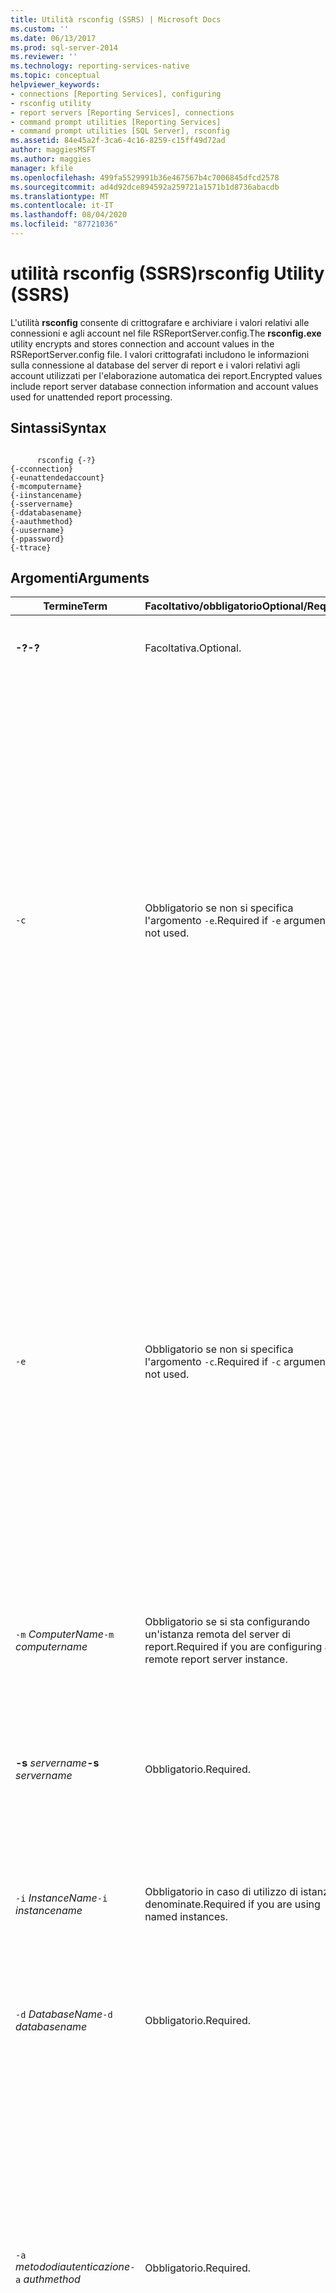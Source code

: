 ```yaml
---
title: Utilità rsconfig (SSRS) | Microsoft Docs
ms.custom: ''
ms.date: 06/13/2017
ms.prod: sql-server-2014
ms.reviewer: ''
ms.technology: reporting-services-native
ms.topic: conceptual
helpviewer_keywords:
- connections [Reporting Services], configuring
- rsconfig utility
- report servers [Reporting Services], connections
- command prompt utilities [Reporting Services]
- command prompt utilities [SQL Server], rsconfig
ms.assetid: 84e45a2f-3ca6-4c16-8259-c15ff49d72ad
author: maggiesMSFT
ms.author: maggies
manager: kfile
ms.openlocfilehash: 499fa5529991b36e467567b4c7006845dfcd2578
ms.sourcegitcommit: ad4d92dce894592a259721a1571b1d8736abacdb
ms.translationtype: MT
ms.contentlocale: it-IT
ms.lasthandoff: 08/04/2020
ms.locfileid: "87721036"
---
```

# <a name="rsconfig-utility-ssrs"></a><span data-ttu-id="c9dc5-102">utilità rsconfig (SSRS)</span><span class="sxs-lookup"><span data-stu-id="c9dc5-102">rsconfig Utility (SSRS)</span></span>
  <span data-ttu-id="c9dc5-103">L'utilità **rsconfig** consente di crittografare e archiviare i valori relativi alle connessioni e agli account nel file RSReportServer.config.</span><span class="sxs-lookup"><span data-stu-id="c9dc5-103">The **rsconfig.exe** utility encrypts and stores connection and account values in the RSReportServer.config file.</span></span> <span data-ttu-id="c9dc5-104">I valori crittografati includono le informazioni sulla connessione al database del server di report e i valori relativi agli account utilizzati per l'elaborazione automatica dei report.</span><span class="sxs-lookup"><span data-stu-id="c9dc5-104">Encrypted values include report server database connection information and account values used for unattended report processing.</span></span>  
  
## <a name="syntax"></a><span data-ttu-id="c9dc5-105">Sintassi</span><span class="sxs-lookup"><span data-stu-id="c9dc5-105">Syntax</span></span>  
  
```  
  
      rsconfig {-?}  
{-cconnection}  
{-eunattendedaccount}  
{-mcomputername}  
{-iinstancename}  
{-sservername}  
{-ddatabasename}  
{-aauthmethod}  
{-uusername}  
{-ppassword}  
{-ttrace}  
```  
  
## <a name="arguments"></a><span data-ttu-id="c9dc5-106">Argomenti</span><span class="sxs-lookup"><span data-stu-id="c9dc5-106">Arguments</span></span>  
  
|<span data-ttu-id="c9dc5-107">Termine</span><span class="sxs-lookup"><span data-stu-id="c9dc5-107">Term</span></span>|<span data-ttu-id="c9dc5-108">Facoltativo/obbligatorio</span><span class="sxs-lookup"><span data-stu-id="c9dc5-108">Optional/Required</span></span>|<span data-ttu-id="c9dc5-109">Definizione</span><span class="sxs-lookup"><span data-stu-id="c9dc5-109">Definition</span></span>|  
|----------|------------------------|----------------|  
|<span data-ttu-id="c9dc5-110">**-?**</span><span class="sxs-lookup"><span data-stu-id="c9dc5-110">**-?**</span></span>|<span data-ttu-id="c9dc5-111">Facoltativa.</span><span class="sxs-lookup"><span data-stu-id="c9dc5-111">Optional.</span></span>|<span data-ttu-id="c9dc5-112">Visualizza la sintassi degli argomenti di Rsconfig.exe.</span><span class="sxs-lookup"><span data-stu-id="c9dc5-112">Displays the syntax of Rsconfig.exe arguments.</span></span>|  
|`-c`|<span data-ttu-id="c9dc5-113">Obbligatorio se non si specifica l'argomento `-e`.</span><span class="sxs-lookup"><span data-stu-id="c9dc5-113">Required if `-e` argument is not used.</span></span>|<span data-ttu-id="c9dc5-114">Specifica la stringa di connessione, le credenziali e i valori relativi all'origine dei dati utilizzati per connettere un server di report al database corrispondente.</span><span class="sxs-lookup"><span data-stu-id="c9dc5-114">Specifies the connection string, credentials, and data source values used to connect a report server to the report server database.</span></span><br /><br /> <span data-ttu-id="c9dc5-115">Questo argomento non accetta un valore.</span><span class="sxs-lookup"><span data-stu-id="c9dc5-115">This argument does not take a value.</span></span> <span data-ttu-id="c9dc5-116">È tuttavia necessario specificare ulteriori argomenti per definire tutti i valori di connessione richiesti.</span><span class="sxs-lookup"><span data-stu-id="c9dc5-116">However, additional arguments must be specified with it to provide all of the required connection values.</span></span><br /><br /> <span data-ttu-id="c9dc5-117">Gli argomenti che è possibile specificare con `-c` includono `-m` , **-s**, `-i` , `-d` , `-a` , `-u` , `-p` e `-t` .</span><span class="sxs-lookup"><span data-stu-id="c9dc5-117">Arguments that you can specify with `-c` include `-m`, **-s**, `-i`,`-d`,`-a`,`-u`,`-p`, and`-t`.</span></span>|  
|`-e`|<span data-ttu-id="c9dc5-118">Obbligatorio se non si specifica l'argomento `-c`.</span><span class="sxs-lookup"><span data-stu-id="c9dc5-118">Required if `-c` argument is not used.</span></span>|<span data-ttu-id="c9dc5-119">Specifica un account di esecuzione automatica dei report.</span><span class="sxs-lookup"><span data-stu-id="c9dc5-119">Specifies the unattended report execution account.</span></span><br /><br /> <span data-ttu-id="c9dc5-120">Questo argomento non accetta un valore.</span><span class="sxs-lookup"><span data-stu-id="c9dc5-120">This argument does not take a value.</span></span> <span data-ttu-id="c9dc5-121">Per specificare i valori crittografati nel file di configurazione, tuttavia, è necessario includere ulteriori argomenti nella riga di comando.</span><span class="sxs-lookup"><span data-stu-id="c9dc5-121">However, you must include additional arguments on the command line to specify that values that are encrypted in the configuration file.</span></span><br /><br /> <span data-ttu-id="c9dc5-122">In combinazione con `-e` è possibile specificare gli argomenti `-u` e `-p`.</span><span class="sxs-lookup"><span data-stu-id="c9dc5-122">Arguments that you can specify with `-e` include `-u` and `-p`.</span></span> <span data-ttu-id="c9dc5-123">È inoltre possibile specificare `-t`.</span><span class="sxs-lookup"><span data-stu-id="c9dc5-123">You can also set `-t`.</span></span>|  
|<span data-ttu-id="c9dc5-124">`-m`  *ComputerName*</span><span class="sxs-lookup"><span data-stu-id="c9dc5-124">`-m`  *computername*</span></span>|<span data-ttu-id="c9dc5-125">Obbligatorio se si sta configurando un'istanza remota del server di report.</span><span class="sxs-lookup"><span data-stu-id="c9dc5-125">Required if you are configuring a remote report server instance.</span></span>|<span data-ttu-id="c9dc5-126">Specifica il nome del computer che ospita il server di report.</span><span class="sxs-lookup"><span data-stu-id="c9dc5-126">Specifies the name of the computer that is hosting the report server.</span></span> <span data-ttu-id="c9dc5-127">Se questo argomento viene omesso, l'impostazione predefinita è `localhost`.</span><span class="sxs-lookup"><span data-stu-id="c9dc5-127">If this argument is omitted, the default is `localhost`.</span></span>|  
|<span data-ttu-id="c9dc5-128">**-s**  *servername*</span><span class="sxs-lookup"><span data-stu-id="c9dc5-128">**-s**  *servername*</span></span>|<span data-ttu-id="c9dc5-129">Obbligatorio.</span><span class="sxs-lookup"><span data-stu-id="c9dc5-129">Required.</span></span>|<span data-ttu-id="c9dc5-130">Specifica l'istanza di [!INCLUDE[ssNoVersion](../../includes/ssnoversion-md.md)] che ospita il database del server di report.</span><span class="sxs-lookup"><span data-stu-id="c9dc5-130">Specifies the [!INCLUDE[ssNoVersion](../../includes/ssnoversion-md.md)] instance that hosts the report server database.</span></span>|  
|<span data-ttu-id="c9dc5-131">`-i`  *InstanceName*</span><span class="sxs-lookup"><span data-stu-id="c9dc5-131">`-i`  *instancename*</span></span>|<span data-ttu-id="c9dc5-132">Obbligatorio in caso di utilizzo di istanze denominate.</span><span class="sxs-lookup"><span data-stu-id="c9dc5-132">Required if you are using named instances.</span></span>|<span data-ttu-id="c9dc5-133">Se per ospitare il database del server di report è stata usata un'istanza denominata di [!INCLUDE[ssNoVersion](../../includes/ssnoversion-md.md)] , questo valore specifica l'istanza denominata.</span><span class="sxs-lookup"><span data-stu-id="c9dc5-133">If you used a named [!INCLUDE[ssNoVersion](../../includes/ssnoversion-md.md)] instance to host the report server database, this value specifies the named instance.</span></span>|  
|<span data-ttu-id="c9dc5-134">`-d`  *DatabaseName*</span><span class="sxs-lookup"><span data-stu-id="c9dc5-134">`-d`  *databasename*</span></span>|<span data-ttu-id="c9dc5-135">Obbligatorio.</span><span class="sxs-lookup"><span data-stu-id="c9dc5-135">Required.</span></span>|<span data-ttu-id="c9dc5-136">Specifica il nome del database del server di report.</span><span class="sxs-lookup"><span data-stu-id="c9dc5-136">Specifies the name of the report server database.</span></span>|  
|<span data-ttu-id="c9dc5-137">`-a`  *metododiautenticazione*</span><span class="sxs-lookup"><span data-stu-id="c9dc5-137">`-a`  *authmethod*</span></span>|<span data-ttu-id="c9dc5-138">Obbligatorio.</span><span class="sxs-lookup"><span data-stu-id="c9dc5-138">Required.</span></span>|<span data-ttu-id="c9dc5-139">Specifica il metodo di autenticazione utilizzato dal server di report per la connessione al relativo database.</span><span class="sxs-lookup"><span data-stu-id="c9dc5-139">Specifies the authentication method that the report server uses to connect to the report server database.</span></span> <span data-ttu-id="c9dc5-140">I valori validi sono `Windows` o `SQL`. Questo argomento non supporta la distinzione tra maiuscole e minuscole.</span><span class="sxs-lookup"><span data-stu-id="c9dc5-140">Valid values are `Windows` or `SQL` (this argument is not case-sensitive).</span></span><br /><br /> <span data-ttu-id="c9dc5-141">`Windows` specifica che il server di report utilizza l'autenticazione di Windows.</span><span class="sxs-lookup"><span data-stu-id="c9dc5-141">`Windows` specifies that the report server use Windows Authentication.</span></span><br /><br /> <span data-ttu-id="c9dc5-142">`SQL` specifica che il server di report utilizza l'autenticazione di SQL Server.</span><span class="sxs-lookup"><span data-stu-id="c9dc5-142">`SQL` specifies that the report server use SQL Server Authentication.</span></span>|  
|<span data-ttu-id="c9dc5-143">`-u`  *[dominio \\ ] nome utente*</span><span class="sxs-lookup"><span data-stu-id="c9dc5-143">`-u`  *[domain\\]username*</span></span>|<span data-ttu-id="c9dc5-144">Obbligatorio in combinazione con `-e`, facoltativo in combinazione con `-c`.</span><span class="sxs-lookup"><span data-stu-id="c9dc5-144">Required with `-e` Optional with `-c`.</span></span>|<span data-ttu-id="c9dc5-145">Consente di specificare un account utente per la connessione al database del server di report o per l'account automatico.</span><span class="sxs-lookup"><span data-stu-id="c9dc5-145">Specifies a user account for the report server database connection or for the unattended account.</span></span><br /><br /> <span data-ttu-id="c9dc5-146">Per **rsconfig -e**, questo argomento è obbligatorio.</span><span class="sxs-lookup"><span data-stu-id="c9dc5-146">For **rsconfig -e**, this argument is required.</span></span> <span data-ttu-id="c9dc5-147">Deve essere un account utente di dominio.</span><span class="sxs-lookup"><span data-stu-id="c9dc5-147">It must be a domain user account.</span></span><br /><br /> <span data-ttu-id="c9dc5-148">Per **rsconfig-c** e `-a SQL` , questo argomento deve specificare un [!INCLUDE[ssNoVersion](../../includes/ssnoversion-md.md)] account di accesso.</span><span class="sxs-lookup"><span data-stu-id="c9dc5-148">For **rsconfig -c** and `-a SQL`, this argument must specify a [!INCLUDE[ssNoVersion](../../includes/ssnoversion-md.md)] login.</span></span><br /><br /> <span data-ttu-id="c9dc5-149">Per **rsconfig-c** e `-a Windows` , questo argomento può specificare un utente di dominio, un account predefinito o le credenziali dell'account del servizio.</span><span class="sxs-lookup"><span data-stu-id="c9dc5-149">For **rsconfig -c** and `-a Windows`, this argument may specify a domain user, a built-in account, or service account credentials.</span></span> <span data-ttu-id="c9dc5-150">Se si specifica un account di dominio, specificare *dominio* e *nome utente* nel formato *dominio\nomeutente*.</span><span class="sxs-lookup"><span data-stu-id="c9dc5-150">If you are specifying a domain account, specify *domain* and *username* in the format *domain\username*.</span></span> <span data-ttu-id="c9dc5-151">Se si utilizza un account predefinito, questo argomento è facoltativo.</span><span class="sxs-lookup"><span data-stu-id="c9dc5-151">If you are using a built-in account, this argument is optional.</span></span> <span data-ttu-id="c9dc5-152">Se si desidera utilizzare le credenziali dell'account di servizio, omettere questo argomento.</span><span class="sxs-lookup"><span data-stu-id="c9dc5-152">If you want to use service account credentials, omit this argument.</span></span>|  
|<span data-ttu-id="c9dc5-153">`-p`  *password*</span><span class="sxs-lookup"><span data-stu-id="c9dc5-153">`-p`  *password*</span></span>|<span data-ttu-id="c9dc5-154">Obbligatorio se si specifica `-u`.</span><span class="sxs-lookup"><span data-stu-id="c9dc5-154">Required if `-u` is specified.</span></span>|<span data-ttu-id="c9dc5-155">Specifica la password da usare con l'argomento *nomeutente* .</span><span class="sxs-lookup"><span data-stu-id="c9dc5-155">Specifies the password to use with the *username* argument.</span></span> <span data-ttu-id="c9dc5-156">Se per l'account non è necessaria una password, è possibile non specificare alcun valore per questo argomento.</span><span class="sxs-lookup"><span data-stu-id="c9dc5-156">You can set this argument to a blank value if the account does not require a password.</span></span> <span data-ttu-id="c9dc5-157">Per gli account di dominio questo valore supporta la distinzione tra maiuscole e minuscole.</span><span class="sxs-lookup"><span data-stu-id="c9dc5-157">This value is case-sensitive for domain accounts.</span></span>|  
|`-t`|<span data-ttu-id="c9dc5-158">facoltativo.</span><span class="sxs-lookup"><span data-stu-id="c9dc5-158">Optional.</span></span>|<span data-ttu-id="c9dc5-159">Crea l'output dei messaggi di errore nel log di traccia.</span><span class="sxs-lookup"><span data-stu-id="c9dc5-159">Outputs error messages to the trace log.</span></span> <span data-ttu-id="c9dc5-160">Questo argomento non accetta un valore.</span><span class="sxs-lookup"><span data-stu-id="c9dc5-160">This argument does not take a value.</span></span> <span data-ttu-id="c9dc5-161">Per altre informazioni, vedere [Report Server Service Trace Log](../report-server/report-server-service-trace-log.md).</span><span class="sxs-lookup"><span data-stu-id="c9dc5-161">For more information, see [Report Server Service Trace Log](../report-server/report-server-service-trace-log.md).</span></span>|  
  
## <a name="permissions"></a><span data-ttu-id="c9dc5-162">Autorizzazioni</span><span class="sxs-lookup"><span data-stu-id="c9dc5-162">Permissions</span></span>  
 <span data-ttu-id="c9dc5-163">È necessario essere un amministratore locale nel computer che ospita il server di report che si sta configurando.</span><span class="sxs-lookup"><span data-stu-id="c9dc5-163">You must be a local administrator on the computer that hosts the report server you are configuring.</span></span>  
  
## <a name="file-location"></a><span data-ttu-id="c9dc5-164">Percorso file</span><span class="sxs-lookup"><span data-stu-id="c9dc5-164">File Location</span></span>  
 <span data-ttu-id="c9dc5-165">L'utilità rsconfig si trova in **\Programmi\Microsoft SQL Server\110\Tools\Binn**.</span><span class="sxs-lookup"><span data-stu-id="c9dc5-165">Rsconfig.exe is located in **\Program Files\Microsoft SQL Server\110\Tools\Binn**.</span></span> <span data-ttu-id="c9dc5-166">È possibile eseguire l'utilità da qualsiasi cartella del file system.</span><span class="sxs-lookup"><span data-stu-id="c9dc5-166">You can run the utility from any folder on your file system.</span></span>  
  
## <a name="remarks"></a><span data-ttu-id="c9dc5-167">Osservazioni</span><span class="sxs-lookup"><span data-stu-id="c9dc5-167">Remarks</span></span>  
 <span data-ttu-id="c9dc5-168">Rsconfig.exe consente di:</span><span class="sxs-lookup"><span data-stu-id="c9dc5-168">Rsconfig.exe is used for two purposes:</span></span>  
  
-   <span data-ttu-id="c9dc5-169">Modificare le informazioni di connessione utilizzate da un server di report per connettersi al relativo database.</span><span class="sxs-lookup"><span data-stu-id="c9dc5-169">To modify the connection information that a report server uses to connect to a report server database.</span></span>  
  
-   <span data-ttu-id="c9dc5-170">Configurare un account speciale che il server di report utilizza per accedere a un server di database remoto quando non sono disponibili altre credenziali.</span><span class="sxs-lookup"><span data-stu-id="c9dc5-170">To configure a special account that the report server uses to log on to a remote database server when other credentials are not available.</span></span>  
  
 <span data-ttu-id="c9dc5-171">È possibile eseguire l'utilità**rsconfig** in un'istanza locale o remota di [!INCLUDE[ssRSnoversion](../../includes/ssrsnoversion-md.md)].</span><span class="sxs-lookup"><span data-stu-id="c9dc5-171">You can run the**rsconfig** utility on a local or remote instance of [!INCLUDE[ssRSnoversion](../../includes/ssrsnoversion-md.md)].</span></span> <span data-ttu-id="c9dc5-172">Non è possibile usare l'utilità **rsconfig** per decrittografare e visualizzare i valori già impostati.</span><span class="sxs-lookup"><span data-stu-id="c9dc5-172">You cannot use the **rsconfig** utility to decrypt and view values that are already set.</span></span>  
  
 <span data-ttu-id="c9dc5-173">Prima di eseguire questa utilità, nel computer in fase di configurazione deve essere installato Windows Management Instrumentation (WMI).</span><span class="sxs-lookup"><span data-stu-id="c9dc5-173">Before you can run this utility, Windows Management Instrumentation (WMI) must be installed on the computer that you are configuring.</span></span>  
  
## <a name="examples"></a><span data-ttu-id="c9dc5-174">Esempi</span><span class="sxs-lookup"><span data-stu-id="c9dc5-174">Examples</span></span>  
 <span data-ttu-id="c9dc5-175">Gli esempi seguenti illustrano alcuni modi per usare **rsconfig**.</span><span class="sxs-lookup"><span data-stu-id="c9dc5-175">The following examples illustrate ways of using **rsconfig**.</span></span>  
  
#### <a name="specifying-a-domain-user-account"></a><span data-ttu-id="c9dc5-176">Impostazione di un account utente di dominio</span><span class="sxs-lookup"><span data-stu-id="c9dc5-176">Specifying a Domain User Account</span></span>  
 <span data-ttu-id="c9dc5-177">Nell'esempio seguente viene illustrata la configurazione di un server di report in modo che utilizzi un account utente di dominio durante la connessione al relativo database locale.</span><span class="sxs-lookup"><span data-stu-id="c9dc5-177">This example shows how to configure a report server to use a domain user account when connecting to a local report server database.</span></span>  
  
```  
rsconfig -c -s <SQLSERVERNAME> -d reportserver -a Windows -u <MYDOMAIN\MYACCOUNT> -p <PASSWORD>  
```  
  
#### <a name="specifying-a-sql-server-database-user-account"></a><span data-ttu-id="c9dc5-178">Impostazione di un account utente del database di SQL Server</span><span class="sxs-lookup"><span data-stu-id="c9dc5-178">Specifying a SQL Server Database User Account</span></span>  
 <span data-ttu-id="c9dc5-179">Nell'esempio seguente viene illustrato come configurare un server di report per utilizzare un account di accesso di [!INCLUDE[ssNoVersion](../../includes/ssnoversion-md.md)] per la connessione a un database del server di report remoto.</span><span class="sxs-lookup"><span data-stu-id="c9dc5-179">This example shows how to configure a report server to use [!INCLUDE[ssNoVersion](../../includes/ssnoversion-md.md)] login to connect to a remote report server database.</span></span>  
  
```  
rsconfig -c -m <REMOTECOMPUTERNAME> -s <SQLSERVERNAME> -d reportserver -a SQL -u SA -p <SAPASSWORD>  
```  
  
#### <a name="specifying-a-built-in-account"></a><span data-ttu-id="c9dc5-180">Impostazione di un account predefinito</span><span class="sxs-lookup"><span data-stu-id="c9dc5-180">Specifying a Built-in Account</span></span>  
 <span data-ttu-id="c9dc5-181">Nell'esempio seguente viene illustrata la configurazione di un server di report in modo che utilizzi un account predefinito durante la connessione al relativo database locale.</span><span class="sxs-lookup"><span data-stu-id="c9dc5-181">This example shows how to configure a report server to use a built-in account when connecting to a local report server database.</span></span> <span data-ttu-id="c9dc5-182">Si noti che `-u` non viene utilizzato.</span><span class="sxs-lookup"><span data-stu-id="c9dc5-182">Notice that `-u` is not used.</span></span> <span data-ttu-id="c9dc5-183">Esempi di valori di account predefiniti supportati includono NT AUTHORITY\SYSTEM per il sistema locale e NT AUTHORITY\NETWORKSERVICE per il servizio di rete ( [!INCLUDE[msCoName](../../includes/msconame-md.md)] [!INCLUDE[winxpsvr](../../includes/winxpsvr-md.md)] solo).</span><span class="sxs-lookup"><span data-stu-id="c9dc5-183">Examples of supported built-in account values include NT AUTHORITY\SYSTEM for Local System and NT AUTHORITY\NETWORKSERVICE for Network Service ([!INCLUDE[msCoName](../../includes/msconame-md.md)] [!INCLUDE[winxpsvr](../../includes/winxpsvr-md.md)] only).</span></span>  
  
```  
rsconfig -c -s <SQLSERVERNAME> -d reportserver -a Windows "NT AUTHORITY\SYSTEM"  
```  
  
#### <a name="specifying-a-service-account"></a><span data-ttu-id="c9dc5-184">Impostazione di un account di servizio</span><span class="sxs-lookup"><span data-stu-id="c9dc5-184">Specifying a Service Account</span></span>  
 <span data-ttu-id="c9dc5-185">Nell'esempio seguente viene illustrata la configurazione di un server di report in modo che utilizzi all'account del servizio Windows ReportServer e l'account del servizio Web per la connessione al relativo database locale.</span><span class="sxs-lookup"><span data-stu-id="c9dc5-185">This example shows how to configure a report server to use the Report Server Windows service account and Web service account when connecting to a local report server database.</span></span> <span data-ttu-id="c9dc5-186">Si noti che `-u` non viene utilizzato e che non viene specificata alcuna informazione sull'account.</span><span class="sxs-lookup"><span data-stu-id="c9dc5-186">Notice that `-u` is not used and that no account information is specified.</span></span> <span data-ttu-id="c9dc5-187">Quando i valori relativi all'account vengono eliminati dal comando, l'utilità **rsconfig** usa la sicurezza integrata e l'account del servizio con i quali viene eseguito ogni servizio.</span><span class="sxs-lookup"><span data-stu-id="c9dc5-187">When you eliminate account values from the command, the **rsconfig** utility uses integrated security and the service account that each service runs under.</span></span>  
  
```  
rsconfig -c -s <SQLSERVERNAME> -d reportserver -a Windows  
```  
  
#### <a name="specifying-the-unattended-account-on-a-local-server"></a><span data-ttu-id="c9dc5-188">Impostazione di un account per l'esecuzione automatica su un server locale</span><span class="sxs-lookup"><span data-stu-id="c9dc5-188">Specifying the Unattended Account on a Local Server</span></span>  
 <span data-ttu-id="c9dc5-189">Nell'esempio seguente viene illustrata la configurazione dell'account utilizzato per l'esecuzione automatica dei report che non trasmettono le credenziali all'origine dei dati esterna.</span><span class="sxs-lookup"><span data-stu-id="c9dc5-189">This example shows how to configure the account used for unattended report execution for reports that do not pass credentials to the external data source.</span></span> <span data-ttu-id="c9dc5-190">L'account deve essere un account di dominio di Windows.</span><span class="sxs-lookup"><span data-stu-id="c9dc5-190">The account must be a Windows domain account.</span></span> <span data-ttu-id="c9dc5-191">Non è possibile specificare un account di accesso di [!INCLUDE[ssNoVersion](../../includes/ssnoversion-md.md)] per il nome utente e la password.</span><span class="sxs-lookup"><span data-stu-id="c9dc5-191">You cannot specify a [!INCLUDE[ssNoVersion](../../includes/ssnoversion-md.md)] login for the user name and password.</span></span> <span data-ttu-id="c9dc5-192">L'account viene configurato nell'istanza locale del server di report.</span><span class="sxs-lookup"><span data-stu-id="c9dc5-192">The account is configured on a local report server instance.</span></span> <span data-ttu-id="c9dc5-193">I messaggi di errore vengono acquisiti nei log di traccia nella cartella ReportingServices\LogFiles.</span><span class="sxs-lookup"><span data-stu-id="c9dc5-193">Error messages are captured in the trace logs in the ReportingServices\LogFiles folder.</span></span>  
  
```  
rsconfig -e -u <DOMAIN\ACCOUNT> -p <PASSWORD> -t  
```  
  
#### <a name="specifying-the-unattended-account-on-a-remote-server"></a><span data-ttu-id="c9dc5-194">Impostazione di un account per l'esecuzione automatica su un server remoto</span><span class="sxs-lookup"><span data-stu-id="c9dc5-194">Specifying the Unattended Account on a Remote Server</span></span>  
 <span data-ttu-id="c9dc5-195">Nell'esempio seguente viene illustrato come configurare l'account in un'istanza remota del server di report della stessa versione di Rsconfig.exe, ad esempio se la versione del server di report e quella di Rsconfig.exe sono entrambe [!INCLUDE[ssNoVersion](../../includes/ssnoversion-md.md)] 2008 R2.</span><span class="sxs-lookup"><span data-stu-id="c9dc5-195">This example shows how to configure the account on a remote report server instance that is the same version as Rsconfig.exe (for example, the report server and Rsconfig.exe are the [!INCLUDE[ssNoVersion](../../includes/ssnoversion-md.md)] 2008 R2 version).</span></span> <span data-ttu-id="c9dc5-196">Le informazioni sui messaggi di errore vengono acquisite nei log di traccia nel server remoto.</span><span class="sxs-lookup"><span data-stu-id="c9dc5-196">Error message information is captured in the trace logs on the remote server.</span></span>  
  
```  
rsconfig -e -m <REMOTECOMPUTERNAME> -s <SQLSERVERNAME> -u <DOMAIN\ACCOUNT> -p <PASSWORD> -t  
```  
  
## <a name="see-also"></a><span data-ttu-id="c9dc5-197">Vedere anche</span><span class="sxs-lookup"><span data-stu-id="c9dc5-197">See Also</span></span>  
 <span data-ttu-id="c9dc5-198">[Configurare una connessione al database del server di report &#40;Configuration Manager SSRS&#41;](../../sql-server/install/configure-a-report-server-database-connection-ssrs-configuration-manager.md) </span><span class="sxs-lookup"><span data-stu-id="c9dc5-198">[Configure a Report Server Database Connection  &#40;SSRS Configuration Manager&#41;](../../sql-server/install/configure-a-report-server-database-connection-ssrs-configuration-manager.md) </span></span>  
 <span data-ttu-id="c9dc5-199">[Configurare l'account di esecuzione automatica &#40;Configuration Manager SSRS&#41;](../install-windows/configure-the-unattended-execution-account-ssrs-configuration-manager.md) </span><span class="sxs-lookup"><span data-stu-id="c9dc5-199">[Configure the Unattended Execution Account &#40;SSRS Configuration Manager&#41;](../install-windows/configure-the-unattended-execution-account-ssrs-configuration-manager.md) </span></span>  
 <span data-ttu-id="c9dc5-200">[Server di report di Reporting Services &#40;modalità nativa&#41;](../report-server/reporting-services-report-server-native-mode.md) </span><span class="sxs-lookup"><span data-stu-id="c9dc5-200">[Reporting Services Report Server &#40;Native Mode&#41;](../report-server/reporting-services-report-server-native-mode.md) </span></span>  
 <span data-ttu-id="c9dc5-201">[Archiviare i dati crittografati del server di report &#40;Gestione configurazione SSRS &#41;](../install-windows/ssrs-encryption-keys-store-encrypted-report-server-data.md) </span><span class="sxs-lookup"><span data-stu-id="c9dc5-201">[Store Encrypted Report Server Data &#40;SSRS Configuration Manager&#41;](../install-windows/ssrs-encryption-keys-store-encrypted-report-server-data.md) </span></span>  
 <span data-ttu-id="c9dc5-202">[File di configurazione di Reporting Services](../report-server/reporting-services-configuration-files.md) </span><span class="sxs-lookup"><span data-stu-id="c9dc5-202">[Reporting Services Configuration Files](../report-server/reporting-services-configuration-files.md) </span></span>  
 <span data-ttu-id="c9dc5-203">[Utilità del prompt dei comandi del server di report &#40;SSRS&#41;](report-server-command-prompt-utilities-ssrs.md) </span><span class="sxs-lookup"><span data-stu-id="c9dc5-203">[Report Server Command Prompt Utilities &#40;SSRS&#41;](report-server-command-prompt-utilities-ssrs.md) </span></span>  
 [<span data-ttu-id="c9dc5-204">File di configurazione RSReportServer</span><span class="sxs-lookup"><span data-stu-id="c9dc5-204">RSReportServer Configuration File</span></span>](../report-server/rsreportserver-config-configuration-file.md)  
  
  
